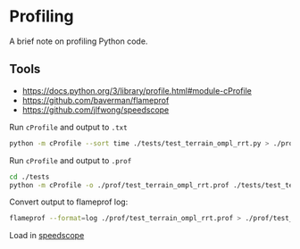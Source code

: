 # Profiling

A brief note on profiling Python code.

## Tools

- https://docs.python.org/3/library/profile.html#module-cProfile
- https://github.com/baverman/flameprof
- https://github.com/jlfwong/speedscope

Run `cProfile` and output to `.txt`

```bash
python -m cProfile --sort time ./tests/test_terrain_ompl_rrt.py > ./prof/test_terrain_ompl_rrt.txt
```

Run `cProfile` and output to `.prof`

```bash
cd ./tests
python -m cProfile -o ./prof/test_terrain_ompl_rrt.prof ./tests/test_terrain_ompl_rrt.py
```

Convert output to flameprof log:

```bash
flameprof --format=log ./prof/test_terrain_ompl_rrt.prof > ./prof/test_terrain_ompl_rrt.log
```

Load in [speedscope](https://www.speedscope.app/)


